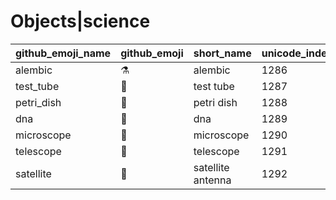 # Objects|science

|github_emoji_name|github_emoji|short_name|unicode_index|
|---|---|---|---|
|alembic|:alembic:|alembic|1286|
|test_tube|:test_tube:|test tube|1287|
|petri_dish|:petri_dish:|petri dish|1288|
|dna|:dna:|dna|1289|
|microscope|:microscope:|microscope|1290|
|telescope|:telescope:|telescope|1291|
|satellite|:satellite:|satellite antenna|1292|
